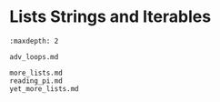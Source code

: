 # Lists Strings and Iterables

```{toctree}
:maxdepth: 2

adv_loops.md

more_lists.md
reading_pi.md
yet_more_lists.md

```


